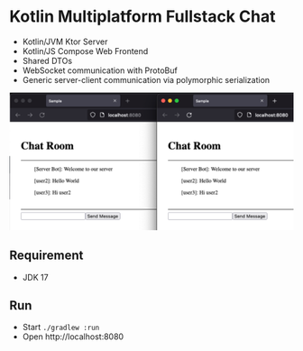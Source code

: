# Kotlin Multiplatform Fullstack Chat

- Kotlin/JVM Ktor Server
- Kotlin/JS Compose Web Frontend
- Shared DTOs
- WebSocket communication with ProtoBuf
- Generic server-client communication via polymorphic serialization

![img.png](docs/images/screenshot.png)

## Requirement
- JDK 17

## Run

- Start `./gradlew :run`
- Open http://localhost:8080

